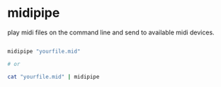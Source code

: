 # midipipe

play midi files on the command line and send to available midi devices.

```sh

midipipe "yourfile.mid"

# or

cat "yourfile.mid" | midipipe
```
